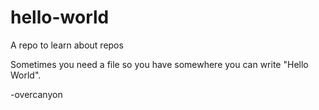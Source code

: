 # hello-world
A repo to learn about repos

Sometimes you need a file so you have somewhere you can write "Hello World".

-overcanyon
